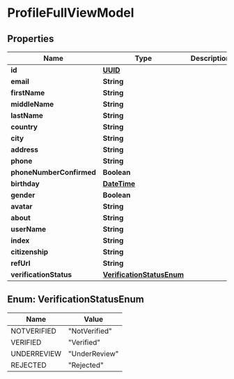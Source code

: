 # ProfileFullViewModel

## Properties
Name | Type | Description | Notes
------------ | ------------- | ------------- | -------------
**id** | [**UUID**](UUID.md) |  |  [optional]
**email** | **String** |  |  [optional]
**firstName** | **String** |  |  [optional]
**middleName** | **String** |  |  [optional]
**lastName** | **String** |  |  [optional]
**country** | **String** |  |  [optional]
**city** | **String** |  |  [optional]
**address** | **String** |  |  [optional]
**phone** | **String** |  |  [optional]
**phoneNumberConfirmed** | **Boolean** |  |  [optional]
**birthday** | [**DateTime**](DateTime.md) |  |  [optional]
**gender** | **Boolean** |  |  [optional]
**avatar** | **String** |  |  [optional]
**about** | **String** |  |  [optional]
**userName** | **String** |  |  [optional]
**index** | **String** |  |  [optional]
**citizenship** | **String** |  |  [optional]
**refUrl** | **String** |  |  [optional]
**verificationStatus** | [**VerificationStatusEnum**](#VerificationStatusEnum) |  |  [optional]

<a name="VerificationStatusEnum"></a>
## Enum: VerificationStatusEnum
Name | Value
---- | -----
NOTVERIFIED | &quot;NotVerified&quot;
VERIFIED | &quot;Verified&quot;
UNDERREVIEW | &quot;UnderReview&quot;
REJECTED | &quot;Rejected&quot;
